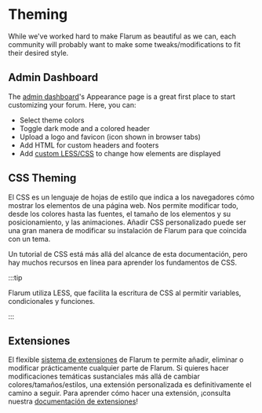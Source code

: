 # Theming

While we've worked hard to make Flarum as beautiful as we can, each community will probably want to make some tweaks/modifications to fit their desired style.

## Admin Dashboard

The [admin dashboard](../admin.md)'s Appearance page is a great first place to start customizing your forum. Here, you can:

- Select theme colors
- Toggle dark mode and a colored header
- Upload a logo and favicon (icon shown in browser tabs)
- Add HTML for custom headers and footers
- Add [custom LESS/CSS](#css-theming) to change how elements are displayed

## CSS Theming

El CSS es un lenguaje de hojas de estilo que indica a los navegadores cómo mostrar los elementos de una página web.
Nos permite modificar todo, desde los colores hasta las fuentes, el tamaño de los elementos y su posicionamiento, y las animaciones.
Añadir CSS personalizado puede ser una gran manera de modificar su instalación de Flarum para que coincida con un tema.

Un tutorial de CSS está más allá del alcance de esta documentación, pero hay muchos recursos en línea para aprender los fundamentos de CSS.

:::tip

Flarum utiliza LESS, que facilita la escritura de CSS al permitir variables, condicionales y funciones.

:::

## Extensiones

El flexible [sistema de extensiones](extensions.md) de Flarum te permite añadir, eliminar o modificar prácticamente cualquier parte de Flarum.
Si quieres hacer modificaciones temáticas sustanciales más allá de cambiar colores/tamaños/estilos, una extensión personalizada es definitivamente el camino a seguir.
Para aprender cómo hacer una extensión, ¡consulta nuestra [documentación de extensiones](extend/README.md)!